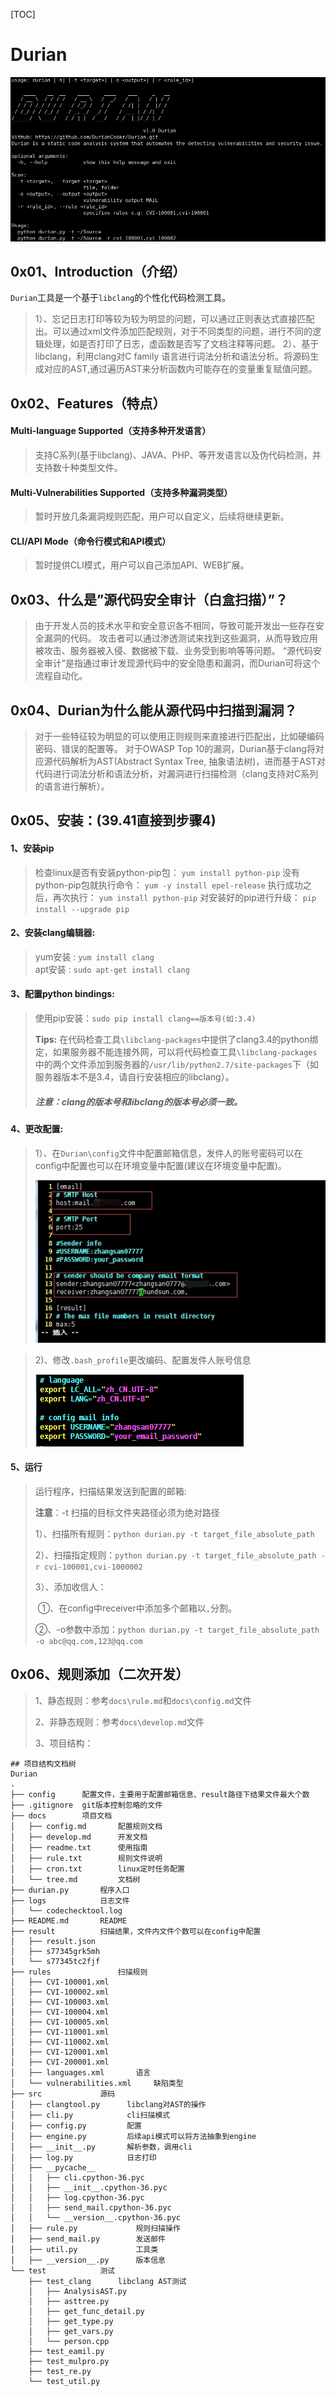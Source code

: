 [TOC]

# Durian
![durian](.\docs\static\cmd.png "durian文档")



## 0x01、Introduction（介绍）

  `Durian`工具是一个基于`libclang`的个性化代码检测工具。
> 1）、忘记日志打印等较为较为明显的问题，可以通过正则表达式直接匹配出。可以通过xml文件添加匹配规则，对于不同类型的问题，进行不同的逻辑处理，如是否打印了日志，虚函数是否写了文档注释等问题。
> 2）、基于libclang，利用clang对C family 语言进行词法分析和语法分析。将源码生成对应的AST,通过遍历AST来分析函数内可能存在的变量重复赋值问题。



## 0x02、Features（特点）

#### Multi-language Supported（支持多种开发语言）
> 支持C系列(基于libclang)、JAVA、PHP、等开发语言以及伪代码检测，并支持数十种类型文件。

#### Multi-Vulnerabilities Supported（支持多种漏洞类型）
> 暂时开放几条漏洞规则匹配，用户可以自定义，后续将继续更新。

#### CLI/API Mode（命令行模式和API模式）
> 暂时提供CLI模式，用户可以自己添加API、WEB扩展。



## 0x03、什么是”源代码安全审计（白盒扫描）”？

>  由于开发人员的技术水平和安全意识各不相同，导致可能开发出一些存在安全漏洞的代码。 攻击者可以通过渗透测试来找到这些漏洞，从而导致应用被攻击、服务器被入侵、数据被下载、业务受到影响等等问题。 “源代码安全审计”是指通过审计发现源代码中的安全隐患和漏洞，而Durian可将这个流程自动化。



## 0x04、Durian为什么能从源代码中扫描到漏洞？

> 对于一些特征较为明显的可以使用正则规则来直接进行匹配出，比如硬编码密码、错误的配置等。 对于OWASP Top 10的漏洞，Durian基于clang将对应源代码解析为AST(Abstract Syntax Tree, 抽象语法树)，进而基于AST对代码进行词法分析和语法分析，对漏洞进行扫描检测（clang支持对C系列的语言进行解析）。



## 0x05、安装：(39.41直接到步骤4)

#### 1、安装pip
> 检查linux是否有安装python-pip包：   `yum install python-pip` 
> 没有python-pip包就执行命令：     `yum -y install epel-release` 
> 执行成功之后，再次执行：     `yum install python-pip` 
> 对安装好的pip进行升级：     `pip install --upgrade pip`

#### 2、安装clang编辑器:
> yum安装 :    `yum install clang`  
> apt安装 :      `sudo apt-get install clang`

#### 3、配置python bindings:
> 使用pip安装：`sudo pip install clang==版本号(如:3.4)`
>
> **Tips:**  在代码检查工具`\libclang-packages`中提供了clang3.4的python绑定，如果服务器不能连接外网，可以将代码检查工具`\libclang-packages`中的两个文件添加到服务器的`/usr/lib/python2.7/site-packages`下（如服务器版本不是3.4，请自行安装相应的libclang）。
>
> ##### 注意：clang的版本号和libclang的版本号必须一致。
>

#### 4、更改配置:

> 1）、在`Durian\config`文件中配置邮箱信息，发件人的账号密码可以在config中配置也可以在环境变量中配置(建议在环境变量中配置)。
>
> ![config2.png](.\docs\static\config.png)

> 2)、修改`.bash_profile`更改编码、配置发件人账号信息
>
> ![config1](.\docs\static\bash_profile.png)

#### 5、运行
> 运行程序，扫描结果发送到配置的邮箱:
>
> **注意**：-t 扫描的目标文件夹路径必须为绝对路径
>
> 1）、扫描所有规则：`python durian.py -t target_file_absolute_path` 
>
> 2）、扫描指定规则：`python durian.py -t target_file_absolute_path -r cvi-100001,cvi-1000002` 
>
> 3）、添加收信人：
>
> ​	①、在config中receiver中添加多个邮箱以`,`分割。
>
> ​	②、-o参数中添加：`python durian.py -t target_file_absolute_path -o abc@qq.com,123@qq.com`



## 0x06、规则添加（二次开发）

> 1、静态规则：参考`docs\rule.md`和`docs\config.md`文件
>
> 2、非静态规则：参考`docs\develop.md`文件
>
> 3、项目结构：
>

```
## 项目结构文档树
Durian
.
├── config      配置文件，主要用于配置邮箱信息、result路径下结果文件最大个数
├── .gitignore  git版本控制忽略的文件
├── docs        项目文档
│   ├── config.md       配置规则文档
│   ├── develop.md      开发文档
│   ├── readme.txt      使用指南
│   ├── rule.txt        规则文件说明
│   ├── cron.txt        linux定时任务配置
│   └── tree.md         文档树
├── durian.py       程序入口
├── logs            日志文件
│   └── codechecktool.log
├── README.md       README
├── result          扫描结果，文件内文件个数可以在config中配置
│   ├── result.json
│   ├── s77345grk5mh
│   └── s77345tc2fjf
├── rules               扫描规则
│   ├── CVI-100001.xml
│   ├── CVI-100002.xml
│   ├── CVI-100003.xml
│   ├── CVI-100004.xml
│   ├── CVI-100005.xml
│   ├── CVI-110001.xml
│   ├── CVI-110002.xml
│   ├── CVI-120001.xml
│   ├── CVI-200001.xml
│   ├── languages.xml       语言
│   └── vulnerabilities.xml     缺陷类型
├── src             源码
│   ├── clangtool.py      libclang对AST的操作
│   ├── cli.py            cli扫描模式
│   ├── config.py         配置
│   ├── engine.py         后续api模式可以将方法抽象到engine
│   ├── __init__.py       解析参数，调用cli
│   ├── log.py            日志打印
│   ├── __pycache__
│   │   ├── cli.cpython-36.pyc
│   │   ├── __init__.cpython-36.pyc
│   │   ├── log.cpython-36.pyc
│   │   ├── send_mail.cpython-36.pyc
│   │   └── __version__.cpython-36.pyc
│   ├── rule.py             规则扫描操作
│   ├── send_mail.py        发送邮件
│   ├── util.py             工具类
│   ├── __version__.py      版本信息
└── test            测试
    ├── test_clang      libclang AST测试
    │   ├── AnalysisAST.py
    │   ├── asttree.py
    │   ├── get_func_detail.py
    │   ├── get_type.py
    │   ├── get_vars.py
    │   └── person.cpp
    ├── test_eamil.py
    ├── test_mulpro.py
    ├── test_re.py
    └── test_util.py

```

